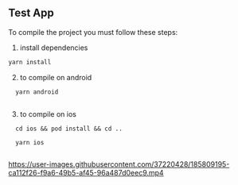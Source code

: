 ## Test App 

To compile the project you must follow these steps:

1) install dependencies

```c
yarn install

```

2) to compile on android

```c
  yarn android
  
```

3) to compile on ios
```
  cd ios && pod install && cd ..
  
  yarn ios
  
```



https://user-images.githubusercontent.com/37220428/185809195-ca112f26-f9a6-49b5-af45-96a487d0eec9.mp4

